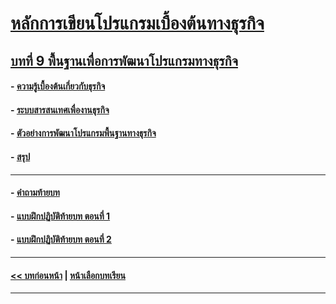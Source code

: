 # [หลักการเขียนโปรแกรมเบื้องต้นทางธุรกิจ](../README.md)
## [บทที่ 9 พื้นฐานเพื่อการพัฒนาโปรแกรมทางธุรกิจ](README.md)
#### - [ความรู้เบื้องต้นเกี่ยวกับธุรกิจ](0901.md)
#### - [ระบบสารสนเทศเพื่องานธุรกิจ](0902.md)
#### - [ตัวอย่างการพัฒนาโปรแกรมพื้นฐานทางธุรกิจ](0903-1.md)
#### - [สรุป](0910.md)
---
#### - [คำถามท้ายบท](0930.md)
#### - [แบบฝึกปฏิบัติท้ายบท ตอนที่ 1](0950.md)
#### - [แบบฝึกปฏิบัติท้ายบท ตอนที่ 2](0970.md)
---
#### [<< บทก่อนหน้า](../Chapter08/README.md) | [หน้าเลือกบทเรียน](../README.md)
---
